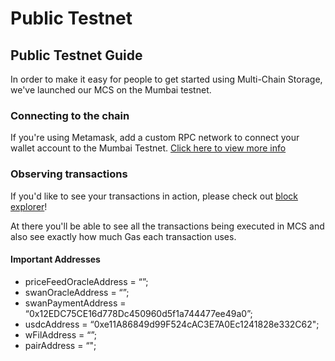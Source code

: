 # Public Testnet

## Public Testnet Guide <a href="#__docusaurus" id="__docusaurus"></a>

In order to make it easy for people to get started using Multi-Chain Storage, we've launched our MCS on the Mumbai testnet.

### Connecting to the chain <a href="#connecting-to-the-chain" id="connecting-to-the-chain"></a>

If you're using Metamask, add a custom RPC network to connect your wallet account to the Mumbai Testnet. [Click here to view more info](../mcp-user-guide/setup-metamask.md)

### Observing transactions <a href="#observing-transactions" id="observing-transactions"></a>

If you'd like to see your transactions in action, please check out [block explorer](https://mumbai.polygonscan.com/)!

At there you'll be able to see all the transactions being executed in MCS and also see exactly how much Gas each transaction uses.





#### Important Addresses <a href="#important-addresses" id="important-addresses"></a>

* priceFeedOracleAddress = “”;&#x20;
* swanOracleAddress = “”;&#x20;
* swanPaymentAddress = “0x12EDC75CE16d778Dc450960d5f1a744477ee49a0”;&#x20;
* usdcAddress = “0xe11A86849d99F524cAC3E7A0Ec1241828e332C62";&#x20;
* wFilAddress = “”;&#x20;
* pairAddress = “";
